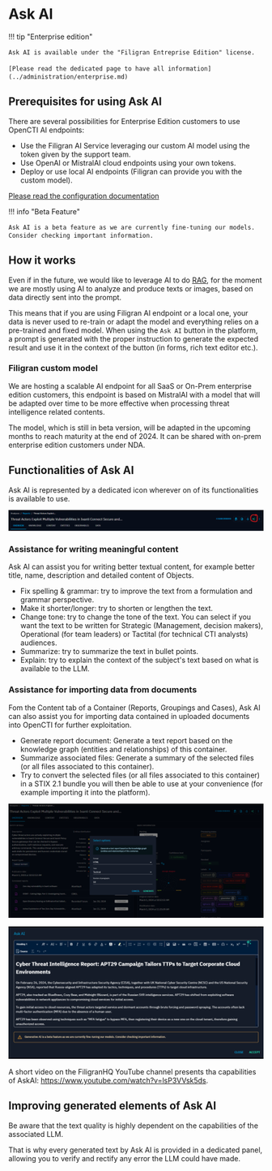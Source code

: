 # Ask AI

!!! tip "Enterprise edition"

    Ask AI is available under the "Filigran Entreprise Edition" license.

    [Please read the dedicated page to have all information](../administration/enterprise.md)
    

## Prerequisites for using Ask AI

There are several possibilities for Enterprise Edition customers to use OpenCTI AI endpoints:

- Use the Filigran AI Service leveraging our custom AI model using the token given by the support team.
- Use OpenAI or MistralAI cloud endpoints using your own tokens.
- Deploy or use local AI endpoints (Filigran can provide you with the custom model).

[Please read the configuration documentation](../deployment/configuration.md)

!!! info "Beta Feature"
    
    Ask AI is a beta feature as we are currently fine-tuning our models. Consider checking important information.

## How it works

Even if in the future, we would like to leverage AI to do [RAG](https://blogs.nvidia.com/blog/what-is-retrieval-augmented-generation/), for the moment we are mostly using AI to analyze and produce texts or images, based on data directly sent into the prompt.

This means that if you are using Filigran AI endpoint or a local one, your data is never used to re-train or adapt the model and everything relies on a pre-trained and fixed model. When using the `Ask AI` button in the platform, a prompt is generated with the proper instruction to generate the expected result and use it in the context of the button (in forms, rich text editor etc.).

### Filigran custom model

We are hosting a scalable AI endpoint for all SaaS or On-Prem enterprise edition customers, this endpoint is based on MistralAI with a model that will be adapted over time to be more effective when processing threat intelligence related contents.

The model, which is still in beta version, will be adapted in the upcoming months to reach maturity at the end of 2024. It can be shared with on-prem enterprise edition customers under NDA.

## Functionalities of Ask AI

Ask AI is represented by a dedicated icon wherever on of its functionalities is available to use.

![Create a new playbook](assets/askai_icon.png)

### Assistance for writing meaningful content 

Ask AI can assist you for writing better textual content, for example better title, name, description and detailed content of Objects.

- Fix spelling & grammar: try to improve the text from a formulation and grammar perspective.  
- Make it shorter/longer: try to shorten or lengthen the text.
- Change tone: try to change the tone of the text. You can select if you want the text to be written for Strategic (Management, decision makers), Operational (for team leaders) or Tactital (for technical CTI analysts) audiences.
- Summarize: try to summarize the text in bullet points.
- Explain: try to explain the context of the subject's text based on what is available to the LLM.

### Assistance for importing data from documents

Fom the Content tab of a Container (Reports, Groupings and Cases), Ask AI can also assist you for importing data contained in uploaded documents into OpenCTI for further exploitation.

- Generate report document: Generate a text report based on the knowledge graph (entities and relationships) of this container.
- Summarize associated files: Generate a summary of the selected files (or all files associated to this container).
- Try to convert the selected files (or all files associated to this container) in a STIX 2.1 bundle you will then be able to use at your convenience (for example importing it into the platform).

![Generating report with Ask AI](assets/askai_generatereport.png)

![Example of a generated content](assets/askai_generatedcontent.png)

A short video on the FiligranHQ YouTube channel presents tha capabilities of AskAI: https://www.youtube.com/watch?v=lsP3VVsk5ds.

## Improving generated elements of Ask AI

Be aware that the text quality is highly dependent on the capabilities of the associated LLM.

That is why every generated text by Ask AI is provided in a dedicated panel, allowing you to verify and rectify any error the LLM could have made.
